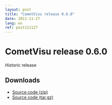 ```yaml
---
layout: post
title: "CometVisu release 0.6.0"
date: 2011-11-27
lang: en
ref: post111127
---
```


CometVisu release 0.6.0
=======================

Historic release

Downloads
---------

* [Source code (zip)](https://github.com/CometVisu/CometVisu/archive/v0.6.0.zip)
* [Source code (tar.gz)](https://github.com/CometVisu/CometVisu/archive/v0.6.0.tar.gz)